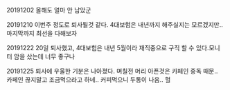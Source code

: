20191202 올해도 얼마 안 남았군

20191210 이번주 정도로 퇴사될것 같다. 4대보험은 내년까지 해주실지는 모르겠지만.. 마지막까지 최선을 다해보자

20191222 20일 퇴사했고, 4대보험은 내년 5월이라 재직중으로 구직 할 수 있다.모니터 암을 샀는데 너무 좋구나

20191225 퇴사에 우울한 기분은 나아졌다. 며칠전 머리 아픈것은 카페인 중독 때문.. 카페인 끊지말고 조금먹으라고 하네.. 커피먹으니 두통이 나음.. 헐
